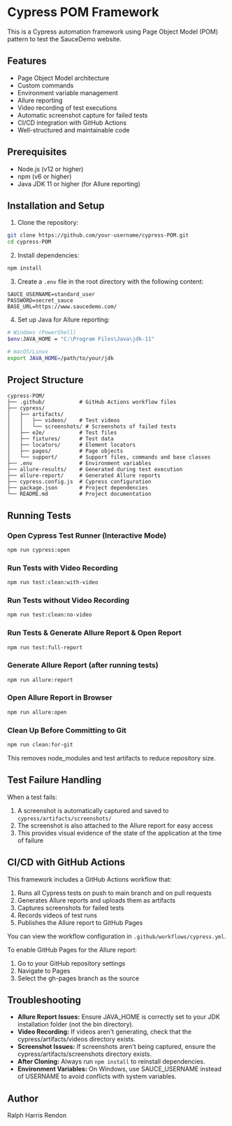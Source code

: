 # Cypress POM Framework

This is a Cypress automation framework using Page Object Model (POM) pattern to test the SauceDemo website.

## Features

- Page Object Model architecture
- Custom commands
- Environment variable management
- Allure reporting
- Video recording of test executions
- Automatic screenshot capture for failed tests
- CI/CD integration with GitHub Actions
- Well-structured and maintainable code

## Prerequisites

- Node.js (v12 or higher)
- npm (v6 or higher)
- Java JDK 11 or higher (for Allure reporting)

## Installation and Setup

1. Clone the repository:
```bash
git clone https://github.com/your-username/cypress-POM.git
cd cypress-POM
```

2. Install dependencies:
```bash
npm install
```

3. Create a `.env` file in the root directory with the following content:
```
SAUCE_USERNAME=standard_user
PASSWORD=secret_sauce
BASE_URL=https://www.saucedemo.com/
```

4. Set up Java for Allure reporting:
```bash
# Windows (PowerShell)
$env:JAVA_HOME = "C:\Program Files\Java\jdk-11"

# macOS/Linux
export JAVA_HOME=/path/to/your/jdk
```

## Project Structure

```
cypress-POM/
├── .github/           # GitHub Actions workflow files
├── cypress/
│   ├── artifacts/     
│   │   ├── videos/    # Test videos
│   │   └── screenshots/ # Screenshots of failed tests
│   ├── e2e/           # Test files
│   ├── fixtures/      # Test data
│   ├── locators/      # Element locators
│   ├── pages/         # Page objects
│   └── support/       # Support files, commands and base classes
├── .env               # Environment variables
├── allure-results/    # Generated during test execution
├── allure-report/     # Generated Allure reports
├── cypress.config.js  # Cypress configuration
├── package.json       # Project dependencies
└── README.md          # Project documentation
```

## Running Tests

### Open Cypress Test Runner (Interactive Mode)
```bash
npm run cypress:open
```

### Run Tests with Video Recording
```bash
npm run test:clean:with-video
```

### Run Tests without Video Recording
```bash
npm run test:clean:no-video
```

### Run Tests & Generate Allure Report & Open Report
```bash
npm run test:full-report
```

### Generate Allure Report (after running tests)
```bash
npm run allure:report
```

### Open Allure Report in Browser
```bash
npm run allure:open
```

### Clean Up Before Committing to Git
```bash
npm run clean:for-git
```
This removes node_modules and test artifacts to reduce repository size.

## Test Failure Handling

When a test fails:
1. A screenshot is automatically captured and saved to `cypress/artifacts/screenshots/`
2. The screenshot is also attached to the Allure report for easy access
3. This provides visual evidence of the state of the application at the time of failure

## CI/CD with GitHub Actions

This framework includes a GitHub Actions workflow that:

1. Runs all Cypress tests on push to main branch and on pull requests
2. Generates Allure reports and uploads them as artifacts
3. Captures screenshots for failed tests
4. Records videos of test runs
5. Publishes the Allure report to GitHub Pages

You can view the workflow configuration in `.github/workflows/cypress.yml`.

To enable GitHub Pages for the Allure report:
1. Go to your GitHub repository settings
2. Navigate to Pages
3. Select the gh-pages branch as the source

## Troubleshooting

- **Allure Report Issues:** Ensure JAVA_HOME is correctly set to your JDK installation folder (not the bin directory).
- **Video Recording:** If videos aren't generating, check that the cypress/artifacts/videos directory exists.
- **Screenshot Issues:** If screenshots aren't being captured, ensure the cypress/artifacts/screenshots directory exists.
- **After Cloning:** Always run `npm install` to reinstall dependencies.
- **Environment Variables:** On Windows, use SAUCE_USERNAME instead of USERNAME to avoid conflicts with system variables.

## Author
Ralph Harris Rendon